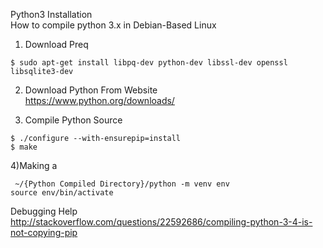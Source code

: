 Python3 Installation    
How to compile python 3.x in Debian-Based Linux    
1) Download Preq    
```shell
$ sudo apt-get install libpq-dev python-dev libssl-dev openssl libsqlite3-dev     
```
2) Download Python From Website    
https://www.python.org/downloads/    

3) Compile Python Source
```shell
$ ./configure --with-ensurepip=install
$ make
```

4)Making a 
````
 ~/{Python Compiled Directory}/python -m venv env    
source env/bin/activate
````
    
Debugging Help    
http://stackoverflow.com/questions/22592686/compiling-python-3-4-is-not-copying-pip
